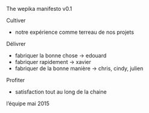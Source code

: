 The wepika manifesto v0.1

Cultiver
- notre expérience comme terreau de nos projets

Délivrer
- fabriquer la bonne chose -> edouard
- fabriquer rapidement -> xavier
- fabriquer de la bonne manière  -> chris, cindy, julien

Profiter
- satisfaction tout au long de la chaine

l’équipe
mai 2015
